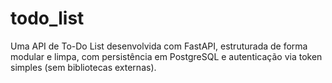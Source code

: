 # todo_list
Uma API de To-Do List desenvolvida com FastAPI, estruturada de forma modular e limpa, com persistência em PostgreSQL e autenticação via token simples (sem bibliotecas externas).
